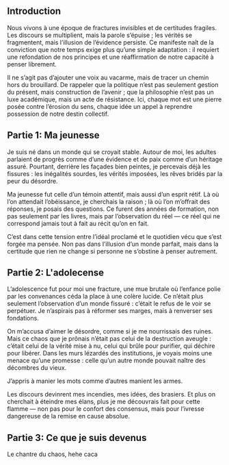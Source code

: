 ## Introduction
Nous vivons à une époque de fractures invisibles et de certitudes fragiles. 
Les discours se multiplient, mais la parole s’épuise ; les vérités se fragmentent, mais l’illusion de l’évidence persiste. 
Ce manifeste naît de la conviction que notre temps exige plus qu’une simple adaptation : il requiert une refondation de nos principes et une réaffirmation de notre capacité à penser librement.

Il ne s’agit pas d’ajouter une voix au vacarme, mais de tracer un chemin hors du brouillard. 
De rappeler que la politique n’est pas seulement gestion du présent, mais construction de l’avenir ; que la philosophie n’est pas un luxe académique, mais un acte de résistance. 
Ici, chaque mot est une pierre posée contre l’érosion du sens, chaque idée un appel à reprendre possession de notre destin collectif.

## Partie 1: Ma jeunesse
Je suis né dans un monde qui se croyait stable. 
Autour de moi, les adultes parlaient de progrès comme d’une évidence et de paix comme d’un héritage assuré. 
Pourtant, derrière les façades bien peintes, je percevais déjà les fissures : les inégalités sourdes, les vérités imposées, les rêves bridés par la peur du désordre.

Ma jeunesse fut celle d’un témoin attentif, mais aussi d’un esprit rétif. 
Là où l’on attendait l’obéissance, je cherchais la raison ; là où l’on m’offrait des réponses, je posais des questions. 
Ce furent des années de formation, non pas seulement par les livres, mais par l’observation du réel — ce réel qui ne correspond jamais tout à fait au récit qu’on en fait.

C’est dans cette tension entre l’idéal proclamé et le quotidien vécu que s’est forgée ma pensée. Non pas dans l’illusion d’un monde parfait, mais dans la certitude que rien ne change si personne ne s’obstine à penser autrement.

## Partie 2: L'adolecense
L’adolescence fut pour moi une fracture, une mue brutale où l’enfance polie par les convenances céda la place à une colère lucide. 
Ce n’était plus seulement l’observation d’un monde fissuré : c’était le refus de le voir se perpétuer. Je n’aspirais pas à réformer ses marges, mais à renverser ses fondations.

On m’accusa d’aimer le désordre, comme si je me nourrissais des ruines. Mais ce chaos que je prônais n’était pas celui de la destruction aveugle : c’était celui de la vérité mise à nu, celui qui brûle pour purifier, qui déchire pour libérer. 
Dans les murs lézardés des institutions, je voyais moins une menace qu’une promesse : celle qu’un autre monde pouvait naître des décombres du vieux.

J’appris à manier les mots comme d’autres manient les armes. 

Les discours devinrent mes incendies, mes idées, des brasiers. Et plus on cherchait à éteindre mes élans, plus je me découvrais fait pour cette flamme — non pas pour le confort des consensus, mais pour l’ivresse dangereuse de la remise en cause absolue.

## Partie 3: Ce que je suis devenus
Le chantre du chaos, hehe caca
